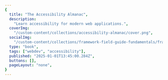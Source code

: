 ```yaml
---
{
  title: "The Accessibility Almanac",
  description:
    "Learn accessibility for modern web applications.",
  coverImg:
    "/custom-content/collections/accessibility-almanac/cover.png",
  socialImg:
    "/custom-content/collections/framework-field-guide-fundamentals/framework_field_guide_fundamentals_social.png",
  type: "book",
  tags: ["webdev", "accessibility"],
  published: "2025-01-01T13:45:00.284Z",
  buttons: [],
  pageLayout: "none",
}
---
```

